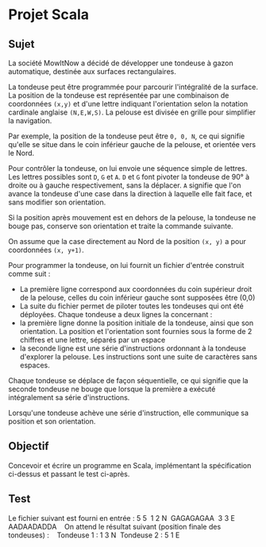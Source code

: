 # Projet Scala

## Sujet

La société MowItNow a décidé de développer une tondeuse à gazon automatique, destinée aux
surfaces rectangulaires.

La tondeuse peut être programmée pour parcourir l'intégralité de la surface.
La position de la tondeuse est représentée par une combinaison de coordonnées `(x,y)` et d'une
lettre indiquant l'orientation selon la notation cardinale anglaise `(N,E,W,S)`. La pelouse est
divisée en grille pour simplifier la navigation.

Par exemple, la position de la tondeuse peut être `0, 0, N`, ce qui signifie qu'elle se situe
dans le coin inférieur gauche de la pelouse, et orientée vers le Nord.

Pour contrôler la tondeuse, on lui envoie une séquence simple de lettres.
Les lettres possibles sont `D`, `G` et `A`.
`D` et `G` font pivoter la tondeuse de 90° à droite ou à gauche respectivement, sans la déplacer. 
`A` signifie que l'on avance la tondeuse d'une case dans la direction à laquelle elle fait face, et sans modifier son orientation.

Si la position après mouvement est en dehors de la pelouse, la tondeuse ne bouge pas,
conserve son orientation et traite la commande suivante.

On assume que la case directement au Nord de la position `(x, y)` a pour coordonnées `(x, y+1)`.

Pour programmer la tondeuse, on lui fournit un fichier d'entrée construit comme suit :

* La première ligne correspond aux coordonnées du coin supérieur droit de la pelouse, celles
du coin inférieur gauche sont supposées être (0,0)
* La suite du fichier permet de piloter toutes les tondeuses qui ont été déployées. Chaque
tondeuse a deux lignes la concernant :
* la première ligne donne la position initiale de la tondeuse, ainsi que son orientation. La
position et l'orientation sont fournies sous la forme de 2 chiffres et une lettre, séparés
par un espace
* la seconde ligne est une série d'instructions ordonnant à la tondeuse d'explorer la
pelouse. Les instructions sont une suite de caractères sans espaces.

Chaque tondeuse se déplace de façon séquentielle, ce qui signifie que la seconde tondeuse ne
bouge que lorsque la première a exécuté intégralement sa série d'instructions.

Lorsqu'une tondeuse achève une série d'instruction, elle communique sa position et son
orientation.

## Objectif 

Concevoir et écrire un programme en Scala, implémentant la spécification ci-dessus et passant le test ci-après. 

## Test

Le fichier suivant est fourni en entrée :
5 5 
1 2 N 
GAGAGAGAA 
3 3 E 
AADAADADDA 
 
On attend le résultat suivant (position finale des tondeuses) :   
Tondeuse 1 : 1 3 N 
Tondeuse 2 : 5 1 E
